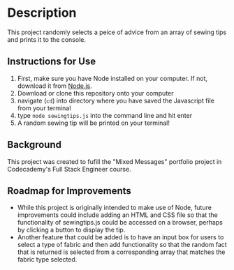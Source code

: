 # Description
This project randomly selects a peice of advice from an array of sewing tips and prints it to the console.

## Instructions for Use
1. First, make sure you have Node installed on your computer. If not, download it from [Node.js](https://nodejs.org).
2. Download or clone this repository onto your computer
3. navigate (`cd`) into directory where you have saved the Javascript file from your terminal
4. type `node sewingtips.js` into the command line and hit enter
5. A random sewing tip will be printed on your terminal!

## Background
This project was created to fufill the "Mixed Messages" portfolio project in Codecademy's Full Stack Engineer course. 

## Roadmap for Improvements
- While this project is originally intended to make use of Node, future improvements could include adding an HTML and CSS file so that the functionality of sewingtips.js could be accessed on a browser, perhaps by clicking a button to display the tip. 
- Another feature that could be added is to have an input box for users to select a type of fabric and then add functionality so that the random fact that is returned is selected from a corresponding array that matches the fabric type selected.  
